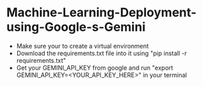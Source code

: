 # Machine-Learning-Deployment-using-Google-s-Gemini

- Make sure your to create a virtual environment
- Download the requirements.txt file into it using "pip install -r requirements.txt"
- Get your GEMINI_API_KEY from google and run "export GEMINI_API_KEY=<YOUR_API_KEY_HERE>" in your terminal
